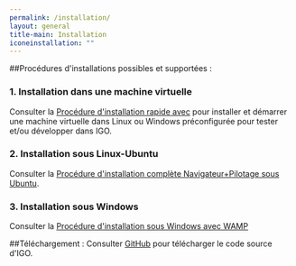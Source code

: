 ```yaml
---
permalink: /installation/
layout: general
title-main: Installation
iconeinstallation: ""
---
```


##Procédures d'installations possibles et supportées :

### 1. Installation dans une machine virtuelle
Consulter la [Procédure d'installation rapide avec](https://github.com/infra-geo-ouverte/igo#installation-et-démarrage-de-lenvironnement-de-développement) pour installer et démarrer une machine virtuelle dans Linux ou Windows préconfigurée pour tester et/ou développer dans IGO.

### 2. Installation sous Linux-Ubuntu
Consulter la [Procédure d'installation complète Navigateur+Pilotage sous Ubuntu](https://github.com/infra-geo-ouverte/igo/blob/master/doc/installation/installation_linux.md).

### 3. Installation sous Windows
Consulter la [Procédure d'installation sous Windows avec WAMP](https://github.com/infra-geo-ouverte/igo/blob/master/doc/installation/installation_windows.docm)



##Téléchargement :
Consulter [GitHub](https://github.com/infra-geo-ouverte/igo) pour télécharger le code source d'IGO.
